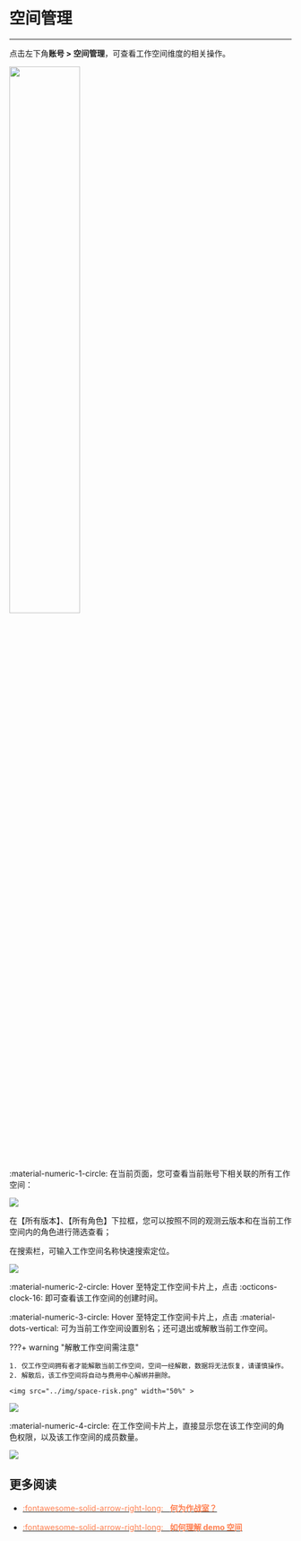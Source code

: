# 空间管理
---

点击左下角**账号 > 空间管理**，可查看工作空间维度的相关操作。

<img src="../img/3.space_management_2.png" width="50%" >


:material-numeric-1-circle: 在当前页面，您可查看当前账号下相关联的所有工作空间：

![](img/space.png)

在【所有版本】、【所有角色】下拉框，您可以按照不同的观测云版本和在当前工作空间内的角色进行筛选查看；

在搜索栏，可输入工作空间名称快速搜索定位。

![](img/space.gif)

:material-numeric-2-circle: Hover 至特定工作空间卡片上，点击 :octicons-clock-16: 即可查看该工作空间的创建时间。 


:material-numeric-3-circle: Hover 至特定工作空间卡片上，点击 :material-dots-vertical: 可为当前工作空间设置别名；还可退出或解散当前工作空间。

???+ warning "解散工作空间需注意"

    1. 仅工作空间拥有者才能解散当前工作空间，空间一经解散，数据将无法恢复，请谨慎操作。
    2. 解散后，该工作空间将自动与费用中心解绑并删除。

    <img src="../img/space-risk.png" width="50%" >

![](img/space-1.gif)


:material-numeric-4-circle: 在工作空间卡片上，直接显示您在该工作空间的角色权限，以及该工作空间的成员数量。

![](img/space-2.png)

## 更多阅读

<div class="grid cards" markdown>

- [<font color="coral"> :fontawesome-solid-arrow-right-long: &nbsp; **何为作战室？**</font>](../management/settings/key-metrics.md)

</div>


<div class="grid cards" markdown>

- [<font color="coral"> :fontawesome-solid-arrow-right-long: &nbsp; **如何理解 demo 空间**</font>](../management/space-demo.md)

</div>